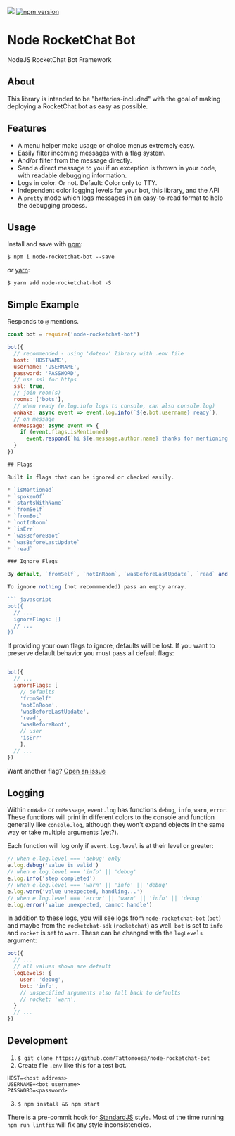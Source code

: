 ![](https://travis-ci.com/Tattomoosa/node-rocketchat-bot.svg?branch=master)
[![npm version](https://badge.fury.io/js/node-rocketchat-bot.svg)](https://badge.fury.io/js/node-rocketchat-bot)

# Node RocketChat Bot

NodeJS RocketChat Bot Framework

## About

This library is intended to be "batteries-included" with the goal of making deploying a RocketChat bot as easy as possible.

## Features

* A menu helper make usage or choice menus extremely easy.
* Easily filter incoming messages with a flag system.
* And/or filter from the message directly.
* Send a direct message to you if an exception is thrown in your code, with readable debugging information.
* Logs in color. Or not. Default: Color only to TTY.
* Independent color logging levels for your bot, this library, and the API
* A `pretty` mode which logs messages in an easy-to-read format to help the debugging process.

## Usage

Install and save with [npm](https://www.npmjs.com/):

```
$ npm i node-rocketchat-bot --save
```

*or* [yarn](https://yarnpkg.com/):

```
$ yarn add node-rocketchat-bot -S
```

## Simple Example

Responds to `@` mentions.

``` javascript
const bot = require('node-rocketchat-bot')

bot({
  // recommended - using 'dotenv' library with .env file
  host: 'HOSTNAME',
  username: 'USERNAME',
  password: 'PASSWORD',
  // use ssl for https
  ssl: true,
  // join room(s)
  rooms: ['bots'],
  // when ready (e.log.info logs to console, can also console.log)
  onWake: async event => event.log.info(`${e.bot.username} ready`),
  // on message
  onMessage: async event => {
    if (event.flags.isMentioned)
      event.respond(`hi ${e.message.author.name} thanks for mentioning me`)
  }
})

## Flags

Built in flags that can be ignored or checked easily.

* `isMentioned`
* `spokenOf`
* `startsWithName`
* `fromSelf`
* `fromBot`
* `notInRoom`
* `isErr`
* `wasBeforeBoot`
* `wasBeforeLastUpdate`
* `read`

### Ignore Flags

By default, `fromSelf`, `notInRoom`, `wasBeforeLastUpdate`, `read` and `wasBeforeBoot` are ignored.

To ignore nothing (not recommmended) pass an empty array.

``` javascript
bot({
  // ...
  ignoreFlags: []
  // ...
})
```

If providing your own flags to ignore, defaults will be lost. If you want to preserve default behavior you must pass all default flags:

``` javascript

bot({
  // ...
  ignoreFlags: [
    // defaults
    'fromSelf'
    'notInRoom',
    'wasBeforeLastUpdate',
    'read',
    'wasBeforeBoot',
    // user
    'isErr'
    ],
  // ...
})
```

Want another flag? [Open an issue](https://github.com/Tattomoosa/node-rocketchat-bot/issues/new)

## Logging

Within `onWake` or `onMessage`, `event.log` has functions `debug`, `info`,
`warn`, `error`. These functions will print in different colors to the console
and function generally like `console.log`, although they won't expand objects
in the same way or take multiple arguments (yet?).

Each function will log only if `event.log.level` is at their level or greater:

``` javascript
// when e.log.level === 'debug' only
e.log.debug('value is valid')
// when e.log.level === 'info' || 'debug'
e.log.info('step completed')
// when e.log.level === 'warn' || 'info' || 'debug'
e.log.warn('value unexpected, handling...')
// when e.log.level === 'error' || 'warn' || 'info' || 'debug'
e.log.error('value unexpected, cannot handle')
```

In addition to these logs, you will see logs from `node-rocketchat-bot` (`bot`)
and maybe from the `rocketchat-sdk` (`rocketchat`) as well. `bot` is set to
`info` and `rocket` is set to `warn`. These can be changed
with the `logLevels` argument:
``` javascript
bot({
  // ...
  // all values shown are default
  logLevels: {
    user: 'debug',
    bot: 'info',
    // unspecified arguments also fall back to defaults
    // rocket: 'warn',
  }
  // ...
})
```

## Development

1. `$ git clone https://github.com/Tattomoosa/node-rocketchat-bot`
2. Create file `.env` like this for a test bot.
  ```
  HOST=<host address>
  USERNAME=<bot username>
  PASSWORD=<password>
  ```
3. `$ npm install && npm start`

There is a pre-commit hook for [StandardJS](https://standardjs.com/) style.
Most of the time running `npm run lintfix` will fix any style inconsistencies.
